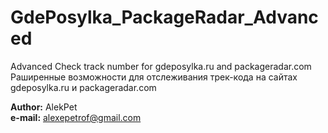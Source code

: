 # GdePosylka_PackageRadar_Advanced
Advanced Check track number for gdeposylka.ru and packageradar.com<br>
Раширенные возможности для отслеживания трек-кода на сайтах gdeposylka.ru и packageradar.com

<b>Author:</b> AlekPet <br>
<b>e-mail:</b> alexepetrof@gmail.com
